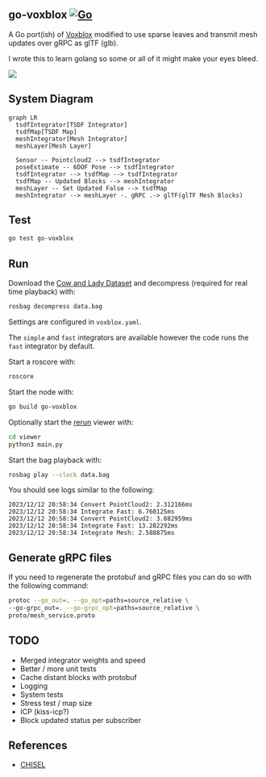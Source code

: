 go-voxblox [![Go](https://github.com/swarmt/go-voxblox/actions/workflows/go.yml/badge.svg)](https://github.com/swarmt/go-voxblox/actions/workflows/go.yml)
---

A Go port(ish) of [Voxblox](https://github.com/ethz-asl/voxblox) modified to use sparse leaves and transmit mesh updates
over gRPC as glTF (glb).

I wrote this to learn golang so some or all of it might make your eyes bleed.

![](.readme/go-voxblox-rerun.gif)

## System Diagram

```mermaid
graph LR
  tsdfIntegrator[TSDF Integrator]
  tsdfMap[TSDF Map]
  meshIntegrator[Mesh Integrator]
  meshLayer[Mesh Layer]

  Sensor -- Pointcloud2 --> tsdfIntegrator
  poseEstimate -- 6DOF Pose --> tsdfIntegrator
  tsdfIntegrator --> tsdfMap --> tsdfIntegrator
  tsdfMap -- Updated Blocks --> meshIntegrator
  meshLayer -- Set Updated False --> tsdfMap
  meshIntegrator --> meshLayer -. gRPC .-> glTF(glTF Mesh Blocks)
```

## Test

```bash
go test go-voxblox
```

## Run

Download the [Cow and Lady Dataset](https://projects.asl.ethz.ch/datasets/doku.php?id=iros2017/) and decompress (required for real time playback) with: 
```bash
rosbag decompress data.bag
```

Settings are configured in ```voxblox.yaml```. 

The `simple` and `fast` integrators are available however the code runs the `fast` integrator by default.

Start a roscore with:
```bash
roscore
```

Start the node with:
```bash
go build go-voxblox
```

Optionally start the [rerun](https://www.rerun.io/) viewer with:
```bash
cd viewer
python3 main.py
```

Start the bag playback with:
```bash
rosbag play --clock data.bag
```

You should see logs similar to the following:
```
2023/12/12 20:58:34 Convert PointCloud2: 2.312166ms
2023/12/12 20:58:34 Integrate Fast: 6.760125ms
2023/12/12 20:58:34 Convert PointCloud2: 3.882959ms
2023/12/12 20:58:34 Integrate Fast: 13.282292ms
2023/12/12 20:58:34 Integrate Mesh: 2.588875ms
```

## Generate gRPC files

If you need to regenerate the protobuf and gRPC files you can do so with the following command:

```bash
protoc --go_out=. --go_opt=paths=source_relative \
--go-grpc_out=. --go-grpc_opt=paths=source_relative \
proto/mesh_service.proto 
```

## TODO

* Merged integrator weights and speed
* Better / more unit tests
* Cache distant blocks with protobuf
* Logging
* System tests
* Stress test / map size
* ICP (kiss-icp?)
* Block updated status per subscriber

## References

* [CHISEL](http://www.roboticsproceedings.org/rss11/p40.pdf)

